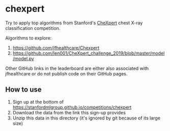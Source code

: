# chexpert
Try to apply top algorithms from Stanford's [CheXpert](https://stanfordmlgroup.github.io/competitions/chexpert)
chest X-ray classification competition.

Algorithms to explore:
1. https://github.com/jfhealthcare/Chexpert
2. https://github.com/Ien001/CheXpert_challenge_2019/blob/master/model/model.py

Other GitHub links in the leaderboard are either also associated with jfhealthcare
or do not publish code on their GitHub pages.

## How to use

1. Sign up at the bottom of https://stanfordmlgroup.github.io/competitions/chexpert
2. Download the data from the link this sign-up provides
3. Unzip this data in this directory (it's ignored by git because of its large size)
